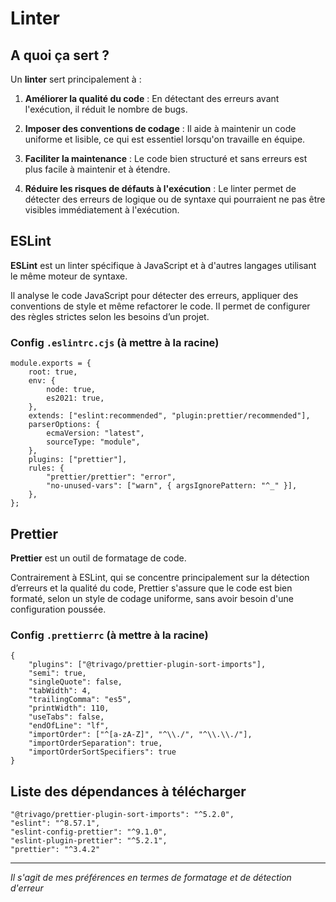 # Linter

## A quoi ça sert ?

Un **linter** sert principalement à :

1. **Améliorer la qualité du code** : En détectant des erreurs avant l'exécution, il réduit le nombre de bugs.

2. **Imposer des conventions de codage** : Il aide à maintenir un code uniforme et lisible, ce qui est essentiel lorsqu'on travaille en équipe.

3. **Faciliter la maintenance** : Le code bien structuré et sans erreurs est plus facile à maintenir et à étendre.

4. **Réduire les risques de défauts à l'exécution** : Le linter permet de détecter des erreurs de logique ou de syntaxe qui pourraient ne pas être visibles immédiatement à l'exécution.

## ESLint

**ESLint** est un linter spécifique à JavaScript et à d'autres langages utilisant le même moteur de syntaxe.

Il analyse le code JavaScript pour détecter des erreurs, appliquer des conventions de style et même refactorer le code. Il permet de configurer des règles strictes selon les besoins d’un projet.

### Config `.eslintrc.cjs` (à mettre à la racine)

```
module.exports = {
    root: true,
    env: {
        node: true,
        es2021: true,
    },
    extends: ["eslint:recommended", "plugin:prettier/recommended"],
    parserOptions: {
        ecmaVersion: "latest",
        sourceType: "module",
    },
    plugins: ["prettier"],
    rules: {
        "prettier/prettier": "error",
        "no-unused-vars": ["warn", { argsIgnorePattern: "^_" }],
    },
};
```
## Prettier

**Prettier** est un outil de formatage de code.

Contrairement à ESLint, qui se concentre principalement sur la détection d’erreurs et la qualité du code, Prettier s'assure que le code est bien formaté, selon un style de codage uniforme, sans avoir besoin d'une configuration poussée.

### Config `.prettierrc` (à mettre à la racine)

```
{
    "plugins": ["@trivago/prettier-plugin-sort-imports"],
    "semi": true,
    "singleQuote": false,
    "tabWidth": 4,
    "trailingComma": "es5",
    "printWidth": 110,
    "useTabs": false,
    "endOfLine": "lf",
    "importOrder": ["^[a-zA-Z]", "^\\./", "^\\.\\./"],
    "importOrderSeparation": true,
    "importOrderSortSpecifiers": true
}
```

## Liste des dépendances à télécharger

```
"@trivago/prettier-plugin-sort-imports": "^5.2.0",
"eslint": "^8.57.1",
"eslint-config-prettier": "^9.1.0",
"eslint-plugin-prettier": "^5.2.1",
"prettier": "^3.4.2"
```
___

*Il s'agit de mes préférences en termes de formatage et de détection d'erreur*